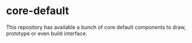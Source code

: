 # core-default
This repository has available a bunch of core default components to draw, prototype or even build interface.
